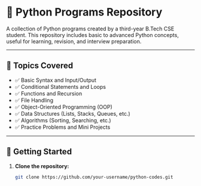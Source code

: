 # 🐍 Python Programs Repository

A collection of Python programs created by a third-year B.Tech CSE student. This repository includes basic to advanced Python concepts, useful for learning, revision, and interview preparation.

---

## 📌 Topics Covered

- ✅ Basic Syntax and Input/Output
- ✅ Conditional Statements and Loops
- ✅ Functions and Recursion
- ✅ File Handling
- ✅ Object-Oriented Programming (OOP)
- ✅ Data Structures (Lists, Stacks, Queues, etc.)
- ✅ Algorithms (Sorting, Searching, etc.)
- ✅ Practice Problems and Mini Projects

---

## 🚀 Getting Started

1. **Clone the repository:**
   ```bash
   git clone https://github.com/your-username/python-codes.git
